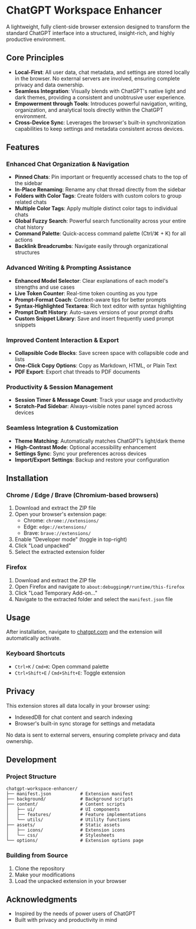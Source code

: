 # ChatGPT Workspace Enhancer

A lightweight, fully client-side browser extension designed to transform the standard ChatGPT interface into a structured, insight-rich, and highly productive environment.


## Core Principles

- **Local-First**: All user data, chat metadata, and settings are stored locally in the browser. No external servers are involved, ensuring complete privacy and data ownership.
- **Seamless Integration**: Visually blends with ChatGPT's native light and dark themes, providing a consistent and unobtrusive user experience.
- **Empowerment through Tools**: Introduces powerful navigation, writing, organization, and analytical tools directly within the ChatGPT environment.
- **Cross-Device Sync**: Leverages the browser's built-in synchronization capabilities to keep settings and metadata consistent across devices.

## Features

### Enhanced Chat Organization & Navigation

- **Pinned Chats**: Pin important or frequently accessed chats to the top of the sidebar
- **In-Place Renaming**: Rename any chat thread directly from the sidebar
- **Folders with Color Tags**: Create folders with custom colors to group related chats
- **Multiple Color Tags**: Apply multiple distinct color tags to individual chats
- **Global Fuzzy Search**: Powerful search functionality across your entire chat history
- **Command Palette**: Quick-access command palette (Ctrl/⌘ + K) for all actions
- **Backlink Breadcrumbs**: Navigate easily through organizational structures

### Advanced Writing & Prompting Assistance

- **Enhanced Model Selector**: Clear explanations of each model's strengths and use cases
- **Live Token Counter**: Real-time token counting as you type
- **Prompt-Format Coach**: Context-aware tips for better prompts
- **Syntax-Highlighted Textarea**: Rich text editor with syntax highlighting
- **Prompt Draft History**: Auto-saves versions of your prompt drafts
- **Custom Snippet Library**: Save and insert frequently used prompt snippets

### Improved Content Interaction & Export

- **Collapsible Code Blocks**: Save screen space with collapsible code and lists
- **One-Click Copy Options**: Copy as Markdown, HTML, or Plain Text
- **PDF Export**: Export chat threads to PDF documents

### Productivity & Session Management

- **Session Timer & Message Count**: Track your usage and productivity
- **Scratch-Pad Sidebar**: Always-visible notes panel synced across devices

### Seamless Integration & Customization

- **Theme Matching**: Automatically matches ChatGPT's light/dark theme
- **High-Contrast Mode**: Optional accessibility enhancement
- **Settings Sync**: Sync your preferences across devices
- **Import/Export Settings**: Backup and restore your configuration

## Installation

### Chrome / Edge / Brave (Chromium-based browsers)

1. Download and extract the ZIP file
2. Open your browser's extension page:
   - Chrome: `chrome://extensions/`
   - Edge: `edge://extensions/`
   - Brave: `brave://extensions/`
3. Enable "Developer mode" (toggle in top-right)
4. Click "Load unpacked"
5. Select the extracted extension folder

### Firefox

1. Download and extract the ZIP file
2. Open Firefox and navigate to `about:debugging#/runtime/this-firefox`
3. Click "Load Temporary Add-on..."
4. Navigate to the extracted folder and select the `manifest.json` file

## Usage

After installation, navigate to [chatgpt.com](https://chatgpt.com) and the extension will automatically activate.

### Keyboard Shortcuts

- `Ctrl+K` / `Cmd+K`: Open command palette
- `Ctrl+Shift+E` / `Cmd+Shift+E`: Toggle extension

## Privacy

This extension stores all data locally in your browser using:
- IndexedDB for chat content and search indexing
- Browser's built-in sync storage for settings and metadata

No data is sent to external servers, ensuring complete privacy and data ownership.

## Development

### Project Structure

```
chatgpt-workspace-enhancer/
├── manifest.json           # Extension manifest
├── background/             # Background scripts
├── content/                # Content scripts
│   ├── ui/                 # UI components
│   ├── features/           # Feature implementations
│   └── utils/              # Utility functions
├── assets/                 # Static assets
│   ├── icons/              # Extension icons
│   └── css/                # Stylesheets
└── options/                # Extension options page
```

### Building from Source

1. Clone the repository
2. Make your modifications
3. Load the unpacked extension in your browser


## Acknowledgments

- Inspired by the needs of power users of ChatGPT
- Built with privacy and productivity in mind
